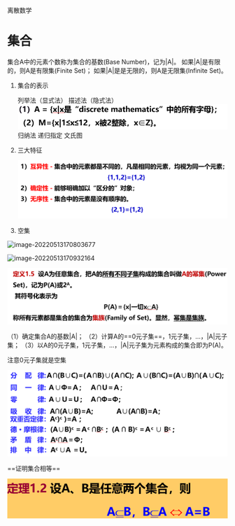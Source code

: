 离散数学



# 集合

集合A中的元素个数称为集合的基数(Base Number)，记为|A|。
如果|A|是有限的，则A是有限集(Finite Set)；
如果|A|是是无限的，则A是无限集(Infinite Set)。

1. 集合的表示 

    列举法（显式法）
    描述法（隐式法）![image-20220513170313011](https://raw.githubusercontent.com/RNCHEN/photo-326/master/blogImg/image-20220513170313011.png)
    归纳法 
    递归指定
    文氏图

2. 三大特征

   ![image-20220513170428204](https://raw.githubusercontent.com/RNCHEN/photo-326/master/blogImg/image-20220513170428204.png)

3. 空集

![image-20220513170803677](../../../AppData/Roaming/Typora/typora-user-images/image-20220513170803677.png)

![image-20220513170932164](../../../AppData/Roaming/Typora/typora-user-images/image-20220513170932164.png)

![image-20220513171102397](https://raw.githubusercontent.com/RNCHEN/photo-326/master/blogImg/image-20220513171102397.png)

（1）确定集合A的基数|A|；
（2）计算A的==0元子集==，1元子集，…，|A|元子集；
（3）以A的0元子集，1元子集，…，|A|元子集为元素构成的集合即为P(A)。

注意0元子集就是空集

![image-20220513171406966](https://raw.githubusercontent.com/RNCHEN/photo-326/master/blogImg/image-20220513171406966.png)

==证明集合相等==

![image-20220513172111260](https://raw.githubusercontent.com/RNCHEN/photo-326/master/blogImg/image-20220513172111260.png)
